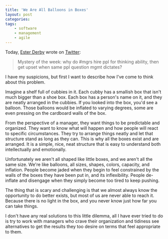 ```yaml
---
title: 'We Are All Balloons in Boxes'
layout: post
categories:
tags:
    - software
    - management
    - agile
---
```

Today, [Ester Derby](http://www.esterderby.com) wrote on [Twitter](https://twitter.com/estherderby/status/690127669632110592):

> Mystery of the week: why do #mgrs hire ppl for thinking ability, then get upset when same ppl question mgmt dictates?

I have my suspicions, but first I want to describe how I've come to think about this problem.

Imagine a shelf full of cubbies in it. Each cubby has a smallish box that isn't much bigger than a shoe box. Each box has
a person's name on it, and they are neatly arranged in the cubbies. If you looked into the box, you'd see a balloon. 
Those balloons would be inflated to varying degrees, some are even pressing on the cardboard walls of the box.

From the perspective of a manager, they want things to be predictable and organized. They want to know what will happen
and how people will react to specific circumstances. They try to arrange things neatly and let that structure stand as
long as they can. This is why all the boxes exist and are arranged. It is a simple, nice, neat structure that is easy
to understand both intellectually and emotionally.

Unfortunately we aren't all shaped like little boxes, and we aren't all the same size. We're like balloons, all sizes,
shapes, colors, capacity, and inflation. People become jaded when they begin to feel constrained by the walls of the boxes
they have been put in, and its inflexibility. People de-inflate and disengage when they simply become too tired to keep
pushing.

The thing that is scary and challenging is that we almost always know the opportunity to do better exists, but most of us
are never able to reach it. Because there is no light in the box, and you never know just how far you can take things.

I don't have any real solutions to this little dilemma, all I have ever tried to do is try to work with managers who crave
their organization and tidiness see alternatives to get the results they too desire on terms that feel appropriate to them.


